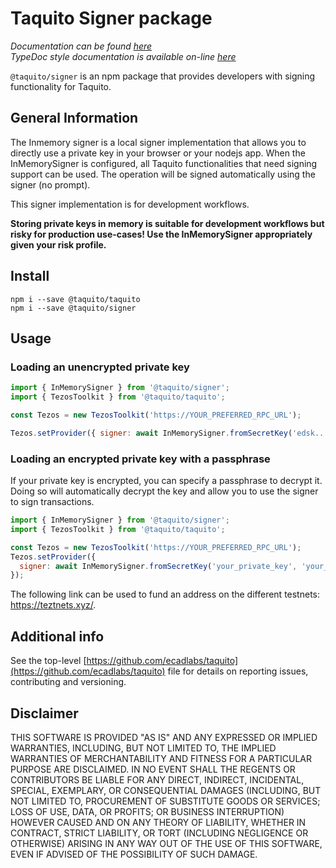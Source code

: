 # Taquito Signer package
*Documentation can be found [here](https://tezostaquito.io/docs/inmemory_signer)*  
*TypeDoc style documentation is available on-line [here](https://tezostaquito.io/typedoc/modules/_taquito_signer.html)*

`@taquito/signer` is an npm package that provides developers with signing functionality for Taquito.

## General Information

The Inmemory signer is a local signer implementation that allows you to directly use a private key in your browser or your nodejs app. When the InMemorySigner is configured, all Taquito functionalities that need signing support can be used. The operation will be signed automatically using the signer (no prompt).

This signer implementation is for development workflows.

**Storing private keys in memory is suitable for development workflows but risky for
production use-cases! Use the InMemorySigner appropriately given your risk profile.**

## Install 
```
npm i --save @taquito/taquito
npm i --save @taquito/signer
```

## Usage
### Loading an unencrypted private key

```js
import { InMemorySigner } from '@taquito/signer';
import { TezosToolkit } from '@taquito/taquito';

const Tezos = new TezosToolkit('https://YOUR_PREFERRED_RPC_URL');

Tezos.setProvider({ signer: await InMemorySigner.fromSecretKey('edsk...') });
```

### Loading an encrypted private key with a passphrase

If your private key is encrypted, you can specify a passphrase to decrypt it. Doing so will automatically decrypt the key and allow you to use the signer to sign transactions.

```js
import { InMemorySigner } from '@taquito/signer';
import { TezosToolkit } from '@taquito/taquito';

const Tezos = new TezosToolkit('https://YOUR_PREFERRED_RPC_URL');
Tezos.setProvider({
  signer: await InMemorySigner.fromSecretKey('your_private_key', 'your_passphrase'),
});
```

The following link can be used to fund an address on the different testnets: https://teztnets.xyz/.

## Additional info

See the top-level [https://github.com/ecadlabs/taquito](https://github.com/ecadlabs/taquito) file for details on reporting issues, contributing and versioning.

## Disclaimer

THIS SOFTWARE IS PROVIDED "AS IS" AND ANY EXPRESSED OR IMPLIED WARRANTIES, INCLUDING, BUT NOT LIMITED TO, THE IMPLIED WARRANTIES OF MERCHANTABILITY AND FITNESS FOR A PARTICULAR PURPOSE ARE DISCLAIMED. IN NO EVENT SHALL THE REGENTS OR CONTRIBUTORS BE LIABLE FOR ANY DIRECT, INDIRECT, INCIDENTAL, SPECIAL, EXEMPLARY, OR CONSEQUENTIAL DAMAGES (INCLUDING, BUT NOT LIMITED TO, PROCUREMENT OF SUBSTITUTE GOODS OR SERVICES; LOSS OF USE, DATA, OR PROFITS; OR BUSINESS INTERRUPTION) HOWEVER CAUSED AND ON ANY THEORY OF LIABILITY, WHETHER IN CONTRACT, STRICT LIABILITY, OR TORT (INCLUDING NEGLIGENCE OR OTHERWISE) ARISING IN ANY WAY OUT OF THE USE OF THIS SOFTWARE, EVEN IF ADVISED OF THE POSSIBILITY OF SUCH DAMAGE.